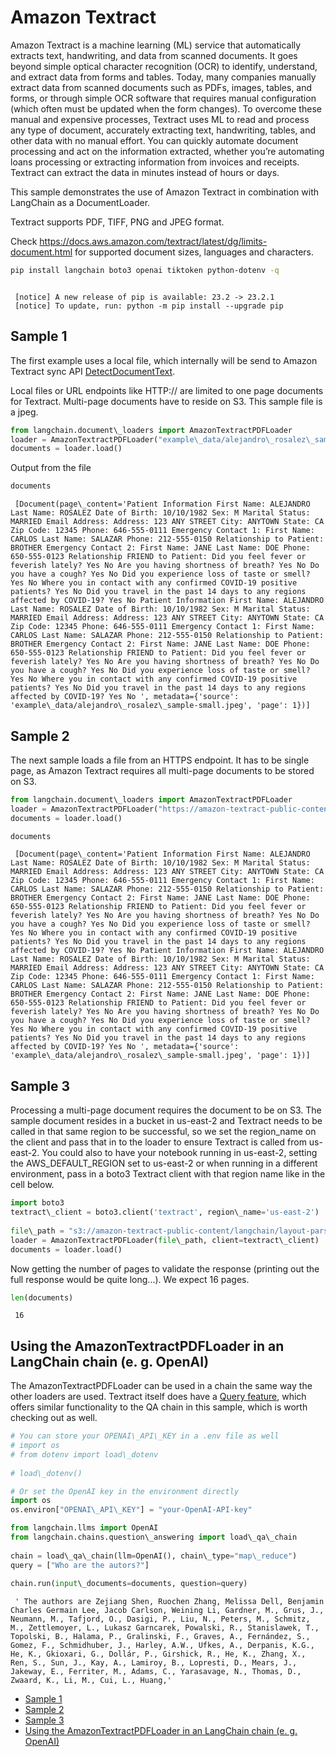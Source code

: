 # Amazon Textract

Amazon Textract is a machine learning (ML) service that automatically extracts text, handwriting, and data from scanned documents. It goes beyond simple optical character recognition (OCR) to identify, understand, and extract data from forms and tables. Today, many companies manually extract data from scanned documents such as PDFs, images, tables, and forms, or through simple OCR software that requires manual configuration (which often must be updated when the form changes). To overcome these manual and expensive processes, Textract uses ML to read and process any type of document, accurately extracting text, handwriting, tables, and other data with no manual effort. You can quickly automate document processing and act on the information extracted, whether you’re automating loans processing or extracting information from invoices and receipts. Textract can extract the data in minutes instead of hours or days.

This sample demonstrates the use of Amazon Textract in combination with LangChain as a DocumentLoader.

Textract supports PDF, TIFF, PNG and JPEG format.

Check <https://docs.aws.amazon.com/textract/latest/dg/limits-document.html> for supported document sizes, languages and characters.

```bash
pip install langchain boto3 openai tiktoken python-dotenv -q  

```

```text
   
 [notice] A new release of pip is available: 23.2 -> 23.2.1  
 [notice] To update, run: python -m pip install --upgrade pip  

```

## Sample 1[​](#sample-1 "Direct link to Sample 1")

The first example uses a local file, which internally will be send to Amazon Textract sync API [DetectDocumentText](https://docs.aws.amazon.com/textract/latest/dg/API_DetectDocumentText.html).

Local files or URL endpoints like HTTP:// are limited to one page documents for Textract.
Multi-page documents have to reside on S3. This sample file is a jpeg.

```python
from langchain.document\_loaders import AmazonTextractPDFLoader  
loader = AmazonTextractPDFLoader("example\_data/alejandro\_rosalez\_sample-small.jpeg")  
documents = loader.load()  

```

Output from the file

```python
documents  

```

```text
 [Document(page\_content='Patient Information First Name: ALEJANDRO Last Name: ROSALEZ Date of Birth: 10/10/1982 Sex: M Marital Status: MARRIED Email Address: Address: 123 ANY STREET City: ANYTOWN State: CA Zip Code: 12345 Phone: 646-555-0111 Emergency Contact 1: First Name: CARLOS Last Name: SALAZAR Phone: 212-555-0150 Relationship to Patient: BROTHER Emergency Contact 2: First Name: JANE Last Name: DOE Phone: 650-555-0123 Relationship FRIEND to Patient: Did you feel fever or feverish lately? Yes No Are you having shortness of breath? Yes No Do you have a cough? Yes No Did you experience loss of taste or smell? Yes No Where you in contact with any confirmed COVID-19 positive patients? Yes No Did you travel in the past 14 days to any regions affected by COVID-19? Yes No Patient Information First Name: ALEJANDRO Last Name: ROSALEZ Date of Birth: 10/10/1982 Sex: M Marital Status: MARRIED Email Address: Address: 123 ANY STREET City: ANYTOWN State: CA Zip Code: 12345 Phone: 646-555-0111 Emergency Contact 1: First Name: CARLOS Last Name: SALAZAR Phone: 212-555-0150 Relationship to Patient: BROTHER Emergency Contact 2: First Name: JANE Last Name: DOE Phone: 650-555-0123 Relationship FRIEND to Patient: Did you feel fever or feverish lately? Yes No Are you having shortness of breath? Yes No Do you have a cough? Yes No Did you experience loss of taste or smell? Yes No Where you in contact with any confirmed COVID-19 positive patients? Yes No Did you travel in the past 14 days to any regions affected by COVID-19? Yes No ', metadata={'source': 'example\_data/alejandro\_rosalez\_sample-small.jpeg', 'page': 1})]  

```

## Sample 2[​](#sample-2 "Direct link to Sample 2")

The next sample loads a file from an HTTPS endpoint.
It has to be single page, as Amazon Textract requires all multi-page documents to be stored on S3.

```python
from langchain.document\_loaders import AmazonTextractPDFLoader  
loader = AmazonTextractPDFLoader("https://amazon-textract-public-content.s3.us-east-2.amazonaws.com/langchain/alejandro\_rosalez\_sample\_1.jpg")  
documents = loader.load()  

```

```python
documents  

```

```text
 [Document(page\_content='Patient Information First Name: ALEJANDRO Last Name: ROSALEZ Date of Birth: 10/10/1982 Sex: M Marital Status: MARRIED Email Address: Address: 123 ANY STREET City: ANYTOWN State: CA Zip Code: 12345 Phone: 646-555-0111 Emergency Contact 1: First Name: CARLOS Last Name: SALAZAR Phone: 212-555-0150 Relationship to Patient: BROTHER Emergency Contact 2: First Name: JANE Last Name: DOE Phone: 650-555-0123 Relationship FRIEND to Patient: Did you feel fever or feverish lately? Yes No Are you having shortness of breath? Yes No Do you have a cough? Yes No Did you experience loss of taste or smell? Yes No Where you in contact with any confirmed COVID-19 positive patients? Yes No Did you travel in the past 14 days to any regions affected by COVID-19? Yes No Patient Information First Name: ALEJANDRO Last Name: ROSALEZ Date of Birth: 10/10/1982 Sex: M Marital Status: MARRIED Email Address: Address: 123 ANY STREET City: ANYTOWN State: CA Zip Code: 12345 Phone: 646-555-0111 Emergency Contact 1: First Name: CARLOS Last Name: SALAZAR Phone: 212-555-0150 Relationship to Patient: BROTHER Emergency Contact 2: First Name: JANE Last Name: DOE Phone: 650-555-0123 Relationship FRIEND to Patient: Did you feel fever or feverish lately? Yes No Are you having shortness of breath? Yes No Do you have a cough? Yes No Did you experience loss of taste or smell? Yes No Where you in contact with any confirmed COVID-19 positive patients? Yes No Did you travel in the past 14 days to any regions affected by COVID-19? Yes No ', metadata={'source': 'example\_data/alejandro\_rosalez\_sample-small.jpeg', 'page': 1})]  

```

## Sample 3[​](#sample-3 "Direct link to Sample 3")

Processing a multi-page document requires the document to be on S3. The sample document resides in a bucket in us-east-2 and Textract needs to be called in that same region to be successful, so we set the region_name on the client and pass that in to the loader to ensure Textract is called from us-east-2. You could also to have your notebook running in us-east-2, setting the AWS_DEFAULT_REGION set to us-east-2 or when running in a different environment, pass in a boto3 Textract client with that region name like in the cell below.

```python
import boto3  
textract\_client = boto3.client('textract', region\_name='us-east-2')  
  
file\_path = "s3://amazon-textract-public-content/langchain/layout-parser-paper.pdf"  
loader = AmazonTextractPDFLoader(file\_path, client=textract\_client)  
documents = loader.load()  

```

Now getting the number of pages to validate the response (printing out the full response would be quite long...). We expect 16 pages.

```python
len(documents)  

```

```text
 16  

```

## Using the AmazonTextractPDFLoader in an LangChain chain (e. g. OpenAI)[​](#using-the-amazontextractpdfloader-in-an-langchain-chain-e-g-openai "Direct link to Using the AmazonTextractPDFLoader in an LangChain chain (e. g. OpenAI)")

The AmazonTextractPDFLoader can be used in a chain the same way the other loaders are used.
Textract itself does have a [Query feature](https://docs.aws.amazon.com/textract/latest/dg/API_Query.html), which offers similar functionality to the QA chain in this sample, which is worth checking out as well.

```python
# You can store your OPENAI\_API\_KEY in a .env file as well  
# import os   
# from dotenv import load\_dotenv  
  
# load\_dotenv()  

```

```python
# Or set the OpenAI key in the environment directly  
import os   
os.environ["OPENAI\_API\_KEY"] = "your-OpenAI-API-key"  

```

```python
from langchain.llms import OpenAI  
from langchain.chains.question\_answering import load\_qa\_chain  
  
chain = load\_qa\_chain(llm=OpenAI(), chain\_type="map\_reduce")  
query = ["Who are the autors?"]  
  
chain.run(input\_documents=documents, question=query)  

```

```text
 ' The authors are Zejiang Shen, Ruochen Zhang, Melissa Dell, Benjamin Charles Germain Lee, Jacob Carlson, Weining Li, Gardner, M., Grus, J., Neumann, M., Tafjord, O., Dasigi, P., Liu, N., Peters, M., Schmitz, M., Zettlemoyer, L., Lukasz Garncarek, Powalski, R., Stanislawek, T., Topolski, B., Halama, P., Gralinski, F., Graves, A., Fernández, S., Gomez, F., Schmidhuber, J., Harley, A.W., Ufkes, A., Derpanis, K.G., He, K., Gkioxari, G., Dollár, P., Girshick, R., He, K., Zhang, X., Ren, S., Sun, J., Kay, A., Lamiroy, B., Lopresti, D., Mears, J., Jakeway, E., Ferriter, M., Adams, C., Yarasavage, N., Thomas, D., Zwaard, K., Li, M., Cui, L., Huang,'  

```

- [Sample 1](#sample-1)
- [Sample 2](#sample-2)
- [Sample 3](#sample-3)
- [Using the AmazonTextractPDFLoader in an LangChain chain (e. g. OpenAI)](#using-the-amazontextractpdfloader-in-an-langchain-chain-e-g-openai)
